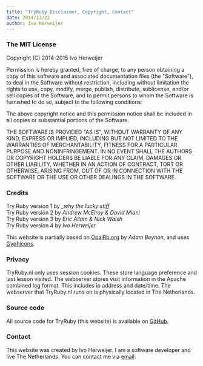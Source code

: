 ```yaml
---
title: "TryRuby Disclaimer, Copyright, Contact"
date: 2014/12/22
author: Ivo Herweijer
---
```


### The MIT License

Copyright (C) 2014-2015 Ivo Herweijer

Permission is hereby granted, free of charge, to any person obtaining a copy
of this software and associated documentation files (the "Software"), to deal
in the Software without restriction, including without limitation the rights
to use, copy, modify, merge, publish, distribute, sublicense, and/or sell
copies of the Software, and to permit persons to whom the Software is
furnished to do so, subject to the following conditions:

The above copyright notice and this permission notice shall be included in
all copies or substantial portions of the Software.

THE SOFTWARE IS PROVIDED "AS IS", WITHOUT WARRANTY OF ANY KIND, EXPRESS OR
IMPLIED, INCLUDING BUT NOT LIMITED TO THE WARRANTIES OF MERCHANTABILITY,
FITNESS FOR A PARTICULAR PURPOSE AND NONINFRINGEMENT. IN NO EVENT SHALL THE
AUTHORS OR COPYRIGHT HOLDERS BE LIABLE FOR ANY CLAIM, DAMAGES OR OTHER
LIABILITY, WHETHER IN AN ACTION OF CONTRACT, TORT OR OTHERWISE, ARISING FROM,
OUT OF OR IN CONNECTION WITH THE SOFTWARE OR THE USE OR OTHER DEALINGS IN
THE SOFTWARE.

### Credits

Try Ruby version 1 by _\_why the lucky stiff_  
Try Ruby version 2 by _Andrew McElroy & David Miani_  
Try Ruby version 3 by _Eric Allam & Nick Walsh_  
Try Ruby version 4 by _Ivo Herweijer_  

This website is partially based on <a href="http://opalrb.org/" target="_blank">OpalRb.org</a>
by _Adam Beynon_,
and uses <a href="http://glyphicons.com/" target="_blank">Gyphicons</a>.

### Privacy

TryRuby.nl only uses session cookies. These store language preference and last
lesson visited. The webserver stores visit information in the Apache
combined log format. This includes ip address and date/time.
The webserver that TryRuby.nl runs on is physically located in The Netherlands.

### Source code

All source code for TryRuby (this website) is available on
<a href="https://github.com/easydatawarehousing/tryruby" target="_blank">GitHub</a>.

### Contact

This website was created by Ivo Herweijer. I am a software developer and
live The Netherlands. You can contact me via
<a href="mailto:info@TryRuby.nl?Subject=TryRuby" target="_top">email</a>.
